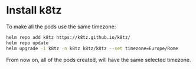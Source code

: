 # Install k8tz

To make all the pods use the same timezone:

```bash
helm repo add k8tz https://k8tz.github.io/k8tz/
helm repo update
helm upgrade -i k8tz -n k8tz k8tz/k8tz --set timezone=Europe/Rome
```

From now on, all of the pods created, will have the same selected timezone.

